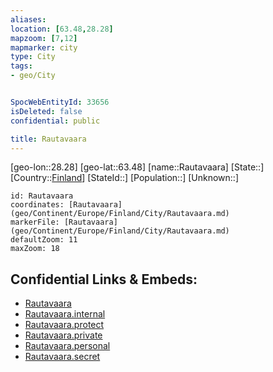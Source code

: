 ```yaml
---
aliases: 
location: [63.48,28.28]
mapzoom: [7,12] 
mapmarker: city 
type: City
tags:
- geo/City


SpocWebEntityId: 33656
isDeleted: false
confidential: public

title: Rautavaara
---
```

[geo-lon::28.28]
[geo-lat::63.48]
[name::Rautavaara]
[State::]
[Country::[Finland](geo/Continent/Europe/Finland.md)]
[StateId::]
[Population::]
[Unknown::]


```leaflet
id: Rautavaara
coordinates: [Rautavaara](geo/Continent/Europe/Finland/City/Rautavaara.md)
markerFile: [Rautavaara](geo/Continent/Europe/Finland/City/Rautavaara.md)
defaultZoom: 11 
maxZoom: 18
```


## Confidential Links & Embeds: 
- [Rautavaara](../../../../../../_public/geo/Continent/Europe/Finland/City/Rautavaara.md) 
- [Rautavaara.internal](../../../../../../_internal/geo/Continent/Europe/Finland/City/Rautavaara.internal.md) 
- [Rautavaara.protect](../../../../../../_protect/geo/Continent/Europe/Finland/City/Rautavaara.protect.md) 
- [Rautavaara.private](../../../../../../_private/geo/Continent/Europe/Finland/City/Rautavaara.private.md) 
- [Rautavaara.personal](../../../../../../_personal/geo/Continent/Europe/Finland/City/Rautavaara.personal.md) 
- [Rautavaara.secret](../../../../../../_secret/geo/Continent/Europe/Finland/City/Rautavaara.secret.md) 
